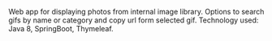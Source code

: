 Web app for displaying photos from internal image library.
Options to search gifs by name or category and copy url form selected gif. 
Technology used: Java 8, SpringBoot, Thymeleaf.
